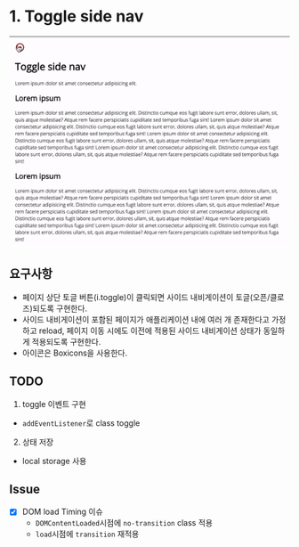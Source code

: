 # 1. Toggle side nav

![Toggle side nav](/images/toggle-side-nav.gif)

## 요구사항

- 페이지 상단 토글 버튼(i.toggle)이 클릭되면 사이드 내비게이션이 토글(오픈/클로즈)되도록 구현한다.
- 사이드 내비게이션이 포함된 페이지가 애플리케이션 내에 여러 개 존재한다고 가정하고 reload, 페이지 이동 시에도 이전에 적용된 사이드 내비게이션 상태가 동일하게 적용되도록 구현한다.
- 아이콘은 Boxicons을 사용한다.

## TODO

1. toggle 이벤트 구현

- `addEventListener`로 class toggle

2. 상태 저장

- local storage 사용

## Issue

- [x] DOM load Timing 이슈
  - `DOMContentLoaded`시점에 `no-transition` class 적용
  - `load`시점에 `transition` 재적용
